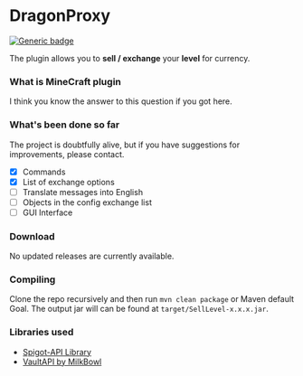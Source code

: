 # DragonProxy

[![Generic badge](https://img.shields.io/badge/Spigot--API-1.14.4-green.svg)](https://www.spigotmc.org/wiki/buildtools/#1-14-4)

The plugin allows you to **sell / exchange** your **level** for currency.

### What is MineCraft plugin
I think you know the answer to this question if you got here.

### What's been done so far
The project is doubtfully alive, but if you have suggestions for improvements, please contact.

- [X] Commands
- [X] List of exchange options
- [ ] Translate messages into English
- [ ] Objects in the config exchange list
- [ ] GUI Interface

### Download
No updated releases are currently available.

### Compiling
Clone the repo recursively and then run `mvn clean package` or Maven default Goal. The output jar will can be found at `target/SellLevel-x.x.x.jar`.

### Libraries used
* [Spigot-API Library](https://hub.spigotmc.org/stash/projects/SPIGOT)
* [VaultAPI by MilkBowl](https://github.com/MilkBowl/VaultAPI)
